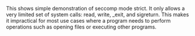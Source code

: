 This shows simple demonstration of seccomp mode strict. It only allows a very limited set of system calls: read, write, _exit, and sigreturn. This makes it impractical for most use cases where a program needs to perform operations such as opening files or executing other programs.